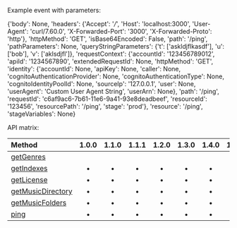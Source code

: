 Example event with parameters:


{'body': None,
 'headers': {'Accept': '*/*',
             'Host': 'localhost:3000',
             'User-Agent': 'curl/7.60.0',
             'X-Forwarded-Port': '3000',
             'X-Forwarded-Proto': 'http'},
 'httpMethod': 'GET',
 'isBase64Encoded': False,
 'path': '/ping',
 'pathParameters': None,
 'queryStringParameters': {'t': ['askldjflkasdf'],
                           'u': ['bob'],
                           'v': ['aklsdjfl']},
 'requestContext': {'accountId': '123456789012',
                    'apiId': '1234567890',
                    'extendedRequestId': None,
                    'httpMethod': 'GET',
                    'identity': {'accountId': None,
                                 'apiKey': None,
                                 'caller': None,
                                 'cognitoAuthenticationProvider': None,
                                 'cognitoAuthenticationType': None,
                                 'cognitoIdentityPoolId': None,
                                 'sourceIp': '127.0.0.1',
                                 'user': None,
                                 'userAgent': 'Custom User Agent String',
                                 'userArn': None},
                    'path': '/ping',
                    'requestId': 'c6af9ac6-7b61-11e6-9a41-93e8deadbeef',
                    'resourceId': '123456',
                    'resourcePath': '/ping',
                    'stage': 'prod'},
 'resource': '/ping',
 'stageVariables': None}


API matrix:

| Method | 1.0.0 | 1.1.0 | 1.1.1 | 1.2.0 | 1.3.0 | 1.4.0 | 1.5.0 | 1.6.0 | 1.7.0 | 1.8.0 | 1.9.0 | 1.10.2 | 1.11.0 | 1.12.0 | 1.13.0 | 1.14.0 | 1.15.0 | 1.16.0 |
| :--- | :---: | :---: | :---: | :---: | :---: | :---: | :---: | :---: | :---: | :---: | :---: | :---: | :---: | :---: | :---: | :---: | :---: | :---: |
| [getGenres](http://www.subsonic.org/pages/api.jsp#getGenres) | | | | | | | | | | | • | • | • | • | • | • | • | • |
| [getIndexes](http://www.subsonic.org/pages/api.jsp#getIndexes) | • | • | • | • | • | • | • | • | • | • | • | • | • | • | • | • | • | • |
| [getLicense](http://www.subsonic.org/pages/api.jsp#getLicense) | • | • | • | • | • | • | • | • | • | • | • | • | • | • | • | • | • | • |
| [getMusicDirectory](http://www.subsonic.org/pages/api.jsp#getMusicDirectory) | • | • | • | • | • | • | • | • | • | • | • | • | • | • | • | • | • | • |
| [getMusicFolders](http://www.subsonic.org/pages/api.jsp#getMusicFolders) | • | • | • | • | • | • | • | • | • | • | • | • | • | • | • | • | • | • |
| [ping](http://www.subsonic.org/pages/api.jsp#ping) | • | • | • | • | • | • | • | • | • | • | • | • | • | • | • | • | • | • |
